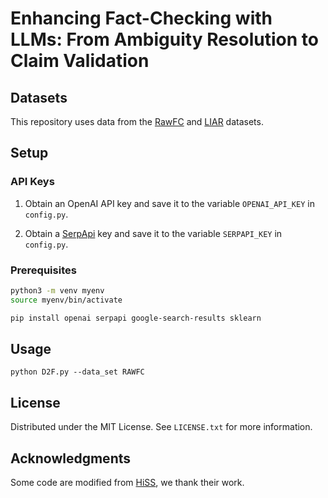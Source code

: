 # Enhancing Fact-Checking with LLMs: From Ambiguity Resolution to Claim Validation

## Datasets

This repository uses data from the [RawFC](https://github.com/Nicozwy/CofCED/tree/main/Datasets/RAWFC) and [LIAR](https://huggingface.co/datasets/liar) datasets. 

## Setup

### API Keys

1. Obtain an OpenAI API key and save it to the variable `OPENAI_API_KEY` in `config.py`.

2. Obtain a [SerpApi](https://serpapi.com/) key and save it to the variable `SERPAPI_KEY` in `config.py`.

### Prerequisites

```sh
python3 -m venv myenv
source myenv/bin/activate

pip install openai serpapi google-search-results sklearn
```

## Usage

```
python D2F.py --data_set RAWFC
```

## License

Distributed under the MIT License. See `LICENSE.txt` for more information.

## Acknowledgments

Some code are modified from [HiSS](https://github.com/jadeCurl/HiSS), we thank their work.
